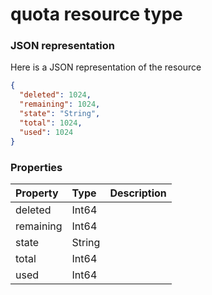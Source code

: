 # quota resource type



### JSON representation

Here is a JSON representation of the resource

<!-- {
  "blockType": "resource",
  "optionalProperties": [

  ],
  "@odata.type": "microsoft.graph.quota"
}-->

```json
{
  "deleted": 1024,
  "remaining": 1024,
  "state": "String",
  "total": 1024,
  "used": 1024
}

```
### Properties
| Property	   | Type	|Description|
|:---------------|:--------|:----------|
|deleted|Int64||
|remaining|Int64||
|state|String||
|total|Int64||
|used|Int64||

<!-- uuid: 17f92ae2-b75b-4107-8288-9d7cf31f7275
2015-10-16 16:12:42 UTC -->
<!-- {
  "type": "#page.annotation",
  "description": "quota resource",
  "keywords": "",
  "section": "documentation",
  "tocPath": ""
}-->